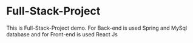 # Full-Stack-Project
This is  Full-Stack-Project demo.  For Back-end is used Spring and MySql database and for Front-end is used React Js
